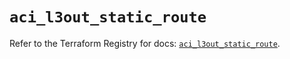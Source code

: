 # `aci_l3out_static_route`

Refer to the Terraform Registry for docs: [`aci_l3out_static_route`](https://registry.terraform.io/providers/ciscodevnet/aci/2.17.0/docs/resources/l3out_static_route).
